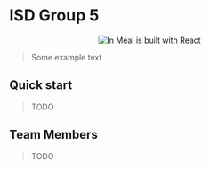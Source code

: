 # ISD Group 5

<p align="center">
    <a href="https://github.com/JacobKrueger42/ISDGroup5/blob/master/README.md">
        <img src="https://badges.aleen42.com/src/react.svg" alt="In Meal is built with React" />
    </a>
</p>

> Some example text

## Quick start

> TODO

## Team Members

> TODO
